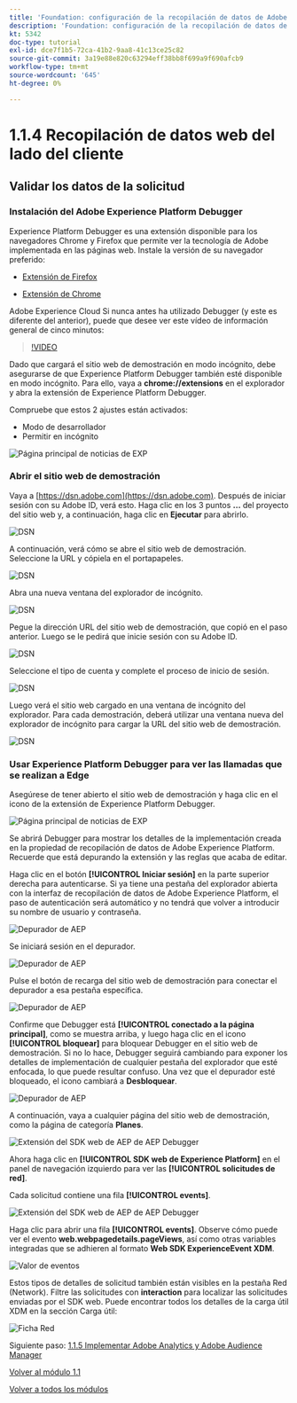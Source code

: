 ```yaml
---
title: 'Foundation: configuración de la recopilación de datos de Adobe Experience Platform y de la extensión del SDK web: recopilación de datos web del lado del cliente'
description: 'Foundation: configuración de la recopilación de datos de Adobe Experience Platform y de la extensión del SDK web: recopilación de datos web del lado del cliente'
kt: 5342
doc-type: tutorial
exl-id: dce7f1b5-72ca-41b2-9aa8-41c13ce25c82
source-git-commit: 3a19e88e820c63294eff38bb8f699a9f690afcb9
workflow-type: tm+mt
source-wordcount: '645'
ht-degree: 0%

---
```


# 1.1.4 Recopilación de datos web del lado del cliente

## Validar los datos de la solicitud

### Instalación del Adobe Experience Platform Debugger

Experience Platform Debugger es una extensión disponible para los navegadores Chrome y Firefox que permite ver la tecnología de Adobe implementada en las páginas web. Instale la versión de su navegador preferido:

- [Extensión de Firefox](https://addons.mozilla.org/es/firefox/addon/adobe-experience-platform-dbg/)

- [Extensión de Chrome](https://chrome.google.com/webstore/detail/adobe-experience-platform/bfnnokhpnncpkdmbokanobigaccjkpob)

Adobe Experience Cloud Si nunca antes ha utilizado Debugger (y este es diferente del anterior), puede que desee ver este vídeo de información general de cinco minutos:

>[!VIDEO](https://video.tv.adobe.com/v/32156?quality=12&learn=on)

Dado que cargará el sitio web de demostración en modo incógnito, debe asegurarse de que Experience Platform Debugger también esté disponible en modo incógnito. Para ello, vaya a **chrome://extensions** en el explorador y abra la extensión de Experience Platform Debugger.

Compruebe que estos 2 ajustes están activados:

- Modo de desarrollador
- Permitir en incógnito

![Página principal de noticias de EXP](./images/ext1.png)

### Abrir el sitio web de demostración

Vaya a [https://dsn.adobe.com](https://dsn.adobe.com). Después de iniciar sesión con su Adobe ID, verá esto. Haga clic en los 3 puntos **...** del proyecto del sitio web y, a continuación, haga clic en **Ejecutar** para abrirlo.

![DSN](./images/web8.png)

A continuación, verá cómo se abre el sitio web de demostración. Seleccione la URL y cópiela en el portapapeles.

![DSN](./../../gettingstarted/gettingstarted/images/web3.png)

Abra una nueva ventana del explorador de incógnito.

![DSN](./../../gettingstarted/gettingstarted/images/web4.png)

Pegue la dirección URL del sitio web de demostración, que copió en el paso anterior. Luego se le pedirá que inicie sesión con su Adobe ID.

![DSN](./../../gettingstarted/gettingstarted/images/web5.png)

Seleccione el tipo de cuenta y complete el proceso de inicio de sesión.

![DSN](./../../gettingstarted/gettingstarted/images/web6.png)

Luego verá el sitio web cargado en una ventana de incógnito del explorador. Para cada demostración, deberá utilizar una ventana nueva del explorador de incógnito para cargar la URL del sitio web de demostración.

![DSN](./../../gettingstarted/gettingstarted/images/web7.png)

### Usar Experience Platform Debugger para ver las llamadas que se realizan a Edge

Asegúrese de tener abierto el sitio web de demostración y haga clic en el icono de la extensión de Experience Platform Debugger.

![Página principal de noticias de EXP](./images/ext2.png)

Se abrirá Debugger para mostrar los detalles de la implementación creada en la propiedad de recopilación de datos de Adobe Experience Platform. Recuerde que está depurando la extensión y las reglas que acaba de editar.

Haga clic en el botón **[!UICONTROL Iniciar sesión]** en la parte superior derecha para autenticarse. Si ya tiene una pestaña del explorador abierta con la interfaz de recopilación de datos de Adobe Experience Platform, el paso de autenticación será automático y no tendrá que volver a introducir su nombre de usuario y contraseña.

![Depurador de AEP](./images/validate2.png)

Se iniciará sesión en el depurador.

![Depurador de AEP](./images/validate2ab.png)

Pulse el botón de recarga del sitio web de demostración para conectar el depurador a esa pestaña específica.

![Depurador de AEP](./images/validate2a.png)

Confirme que Debugger está **[!UICONTROL conectado a la página principal]**, como se muestra arriba, y luego haga clic en el icono **[!UICONTROL bloquear]** para bloquear Debugger en el sitio web de demostración. Si no lo hace, Debugger seguirá cambiando para exponer los detalles de implementación de cualquier pestaña del explorador que esté enfocada, lo que puede resultar confuso. Una vez que el depurador esté bloqueado, el icono cambiará a **Desbloquear**.

![Depurador de AEP](./images/validate3.png)

A continuación, vaya a cualquier página del sitio web de demostración, como la página de categoría **Planes**.

![Extensión del SDK web de AEP de AEP Debugger](./images/validate4.png)

Ahora haga clic en **[!UICONTROL SDK web de Experience Platform]** en el panel de navegación izquierdo para ver las **[!UICONTROL solicitudes de red]**.

Cada solicitud contiene una fila **[!UICONTROL events]**.

![Extensión del SDK web de AEP de AEP Debugger](./images/validate5.png)

Haga clic para abrir una fila **[!UICONTROL events]**. Observe cómo puede ver el evento **web.webpagedetails.pageViews**, así como otras variables integradas que se adhieren al formato **Web SDK ExperienceEvent XDM**.

![Valor de eventos](./images/validate8.png)

Estos tipos de detalles de solicitud también están visibles en la pestaña Red (Network). Filtre las solicitudes con **interaction** para localizar las solicitudes enviadas por el SDK web. Puede encontrar todos los detalles de la carga útil XDM en la sección Carga útil:

![Ficha Red](./images/validate9.png)

Siguiente paso: [1.1.5 Implementar Adobe Analytics y Adobe Audience Manager](./ex5.md)

[Volver al módulo 1.1](./data-ingestion-launch-web-sdk.md)

[Volver a todos los módulos](./../../../overview.md)

